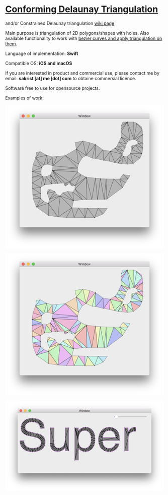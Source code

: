 # [Conforming Delaunay Triangulation](https://github.com/sakrist/Delaunay)

and/or Constrained Delaunay triangulation [wiki page](https://en.wikipedia.org/wiki/Constrained_Delaunay_triangulation)

Main purpose is triangulation of 2D polygons/shapes with holes.
Also available functionality to work with [bezier curves and apply triangulation on them](https://github.com/sakrist/BezierPath).

Language of implementation: **Swift** 

Compatible OS:  **iOS and macOS**

If you are interested in product and commercial use, please contact me by email: **sakrist [at] me [dot] com** to obtaine commersial licence.

Software free to use for opensource projects.

Examples of work:

![CDT 1](https://raw.githubusercontent.com/sakrist/sakrist.com/master/images/cdt0.png)

![CDT 2](https://raw.githubusercontent.com/sakrist/sakrist.com/master/images/cdt1.png)

![CDT 3](https://raw.githubusercontent.com/sakrist/sakrist.com/master/images/cdt2.png)



